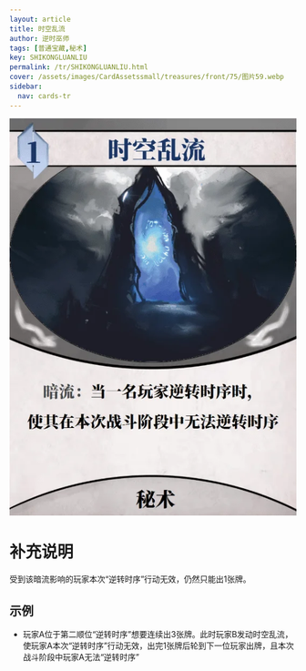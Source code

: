 ```yaml
---
layout: article
title: 时空乱流
author: 逆时巫师
tags: [普通宝藏,秘术]
key: SHIKONGLUANLIU
permalink: /tr/SHIKONGLUANLIU.html
cover: /assets/images/CardAssetssmall/treasures/front/75/图片59.webp
sidebar:
  nav: cards-tr
---
```

![](/assets/images/CardAssets/treasures/front/75/图片59.webp)

# 补充说明
受到该暗流影响的玩家本次“逆转时序”行动无效，仍然只能出1张牌。


## 示例
* 玩家A位于第二顺位“逆转时序”想要连续出3张牌。此时玩家B发动时空乱流，使玩家A本次“逆转时序”行动无效，出完1张牌后轮到下一位玩家出牌，且本次战斗阶段中玩家A无法“逆转时序”